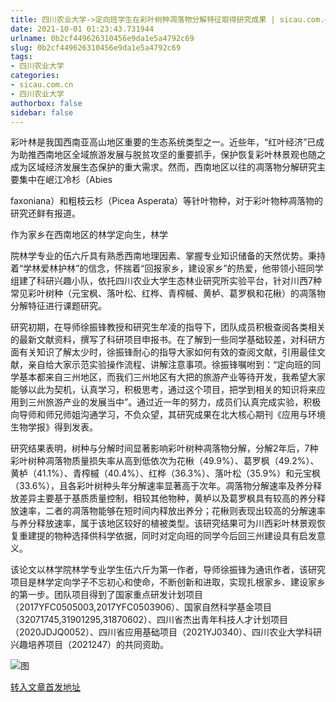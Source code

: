 ```yaml
---
title: 四川农业大学->定向班学生在彩叶树种凋落物分解特征取得研究成果 | sicau.com.cn
date: 2021-10-01 01:23:43.731944
urlname: 0b2cf449626310456e9da1e5a4792c69
slug: 0b2cf449626310456e9da1e5a4792c69
tags: 
- 四川农业大学
categories:
- sicau.com.cn
- 四川农业大学
authorbox: false
sidebar: false
---
```

彩叶林是我国西南亚高山地区重要的生态系统类型之一。近些年，“红叶经济”已成为助推西南地区全域旅游发展与脱贫攻坚的重要抓手，保护恢复彩叶林景观也随之成为区域经济发展生态保护的重大需求。然而，西南地区以往的凋落物分解研究主要集中在岷江冷杉（Abies

faxoniana）和粗枝云杉（Picea Asperata）等针叶物种，对于彩叶物种凋落物的研究还鲜有报道。

作为家乡在西南地区的林学定向生，林学
<!--more-->
院林学专业的伍六斤具有熟悉西南地理因素、掌握专业知识储备的天然优势。秉持着“学林爱林护林”的信念，怀揣着“回报家乡，建设家乡”的热爱，他带领小班同学组建了科研兴趣小队，依托四川农业大学生态林业研究所实验平台，针对川西7种常见彩叶树种（元宝枫、落叶松、红桦、青榨槭、黄栌、葛罗枫和花楸）的凋落物分解特征进行课题研究。

研究初期，在导师徐振锋教授和研究生牟凌的指导下，团队成员积极查阅各类相关的最新文献资料，撰写了科研项目申报书。在了解到一些同学基础较差，对科研方面有关知识了解太少时，徐振锋耐心的指导大家如何有效的查阅文献，引用最佳文献，亲自给大家示范实验操作流程、讲解注意事项。徐振锋嘱咐到：“定向班的同学基本都来自三州地区，而我们三州地区有大把的旅游产业等待开发，我希望大家能够以此为契机，认真学习，积极思考，通过这个项目，把学到相关的知识将来应用到三州旅游产业的发展当中”。通过近一年的努力，成员们认真完成实验，积极向导师和师兄师姐沟通学习，不负众望，其研究成果在北大核心期刊《应用与环境生物学报》得到发表。

研究结果表明，树种与分解时间显著影响彩叶树种凋落物分解，分解2年后，7种彩叶树种凋落物质量损失率从高到低依次为花楸（49.9%）、葛罗枫（49.2%）、黄栌（41.1%）、青榨槭（40.4%）、红桦（36.3%）、落叶松（35.9%）和元宝枫（33.6%），且各彩叶树种头年分解速率显著高于次年。凋落物分解速率及养分释放差异主要基于基质质量控制，相较其他物种，黄栌以及葛罗枫具有较高的养分释放速率，二者的凋落物能够在短时间内释放出养分；花楸则表现出较高的分解速率与养分释放速率，属于该地区较好的植被类型。该研究结果可为川西彩叶林景观恢复重建提的物种选择供科学依据，同时对定向班的同学今后回三州建设具有启发意义。

该论文以林学院林学专业学生伍六斤为第一作者，导师徐振锋为通讯作者，该研究项目是林学定向学子不忘初心和使命，不断创新和进取，实现扎根家乡、建设家乡的第一步。团队项目得到了国家重点研发计划项目（2017YFC0505003,2017YFC0503906）、国家自然科学基金项目（32071745,31901295,31870602）、四川省杰出青年科技人才计划项目（2020JDJQ0052）、四川省应用基础项目（2021YJ0340）、四川农业大学科研兴趣培养项目（2021247）的共同资助。

![图](https://news.sicau.edu.cn/__local/6/67/A2/10CDF4E4EC6DD710C7BDAC1EE0E_217EC5A6_22C31.png)

[转入文章首发地址](https://news.sicau.edu.cn/info/1078/64797.htm)